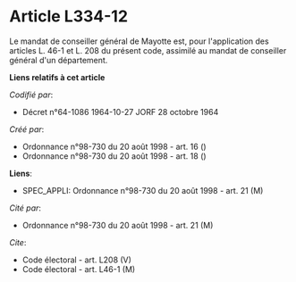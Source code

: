 # Article L334-12

Le mandat de conseiller général de Mayotte est, pour l'application des articles L. 46-1 et L. 208 du présent code, assimilé
au mandat de conseiller général d'un département.

**Liens relatifs à cet article**

_Codifié par_:

  - Décret n°64-1086 1964-10-27 JORF 28 octobre 1964

_Créé par_:

  - Ordonnance n°98-730 du 20 août 1998 - art. 16 ()
  - Ordonnance n°98-730 du 20 août 1998 - art. 18 ()

**Liens**:

  - SPEC_APPLI: Ordonnance n°98-730 du 20 août 1998 - art. 21 (M)

_Cité par_:

  - Ordonnance n°98-730 du 20 août 1998 - art. 21 (M)

_Cite_:

  - Code électoral - art. L208 (V)
  - Code électoral - art. L46-1 (M)
